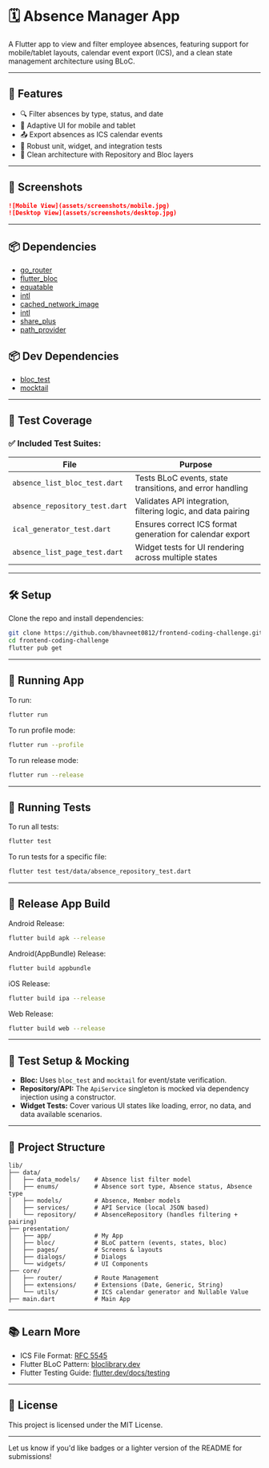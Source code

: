 # 🗓️ Absence Manager App

A Flutter app to view and filter employee absences, featuring support for mobile/tablet layouts, calendar event export (ICS), and a clean state management architecture using BLoC.

---

## 🚀 Features

* 🔍 Filter absences by type, status, and date
* 📲 Adaptive UI for mobile and tablet
* 📤 Export absences as ICS calendar events
* 🧪 Robust unit, widget, and integration tests
* 🧱 Clean architecture with Repository and Bloc layers

---

## 📸 Screenshots

```md
![Mobile View](assets/screenshots/mobile.jpg)
![Desktop View](assets/screenshots/desktop.jpg)
```

---

## 📦 Dependencies

* [go\_router](https://pub.dev/packages/go_router)
* [flutter\_bloc](https://pub.dev/packages/flutter_bloc)
* [equatable](https://pub.dev/packages/equatable)
* [intl](https://pub.dev/packages/intl)
* [cached_network_image](https://pub.dev/packages/cached_network_image)
* [intl](https://pub.dev/packages/intl)
* [share\_plus](https://pub.dev/packages/share_plus)
* [path\_provider](https://pub.dev/packages/path_provider)

## 📦 Dev Dependencies

* [bloc\_test](https://pub.dev/packages/bloc_test)
* [mocktail](https://pub.dev/packages/mocktail)

---

## 🥪 Test Coverage

### ✅ Included Test Suites:

| File                           | Purpose                                                      |
| ------------------------------ | ------------------------------------------------------------ |
| `absence_list_bloc_test.dart`  | Tests BLoC events, state transitions, and error handling     |
| `absence_repository_test.dart` | Validates API integration, filtering logic, and data pairing |
| `ical_generator_test.dart`     | Ensures correct ICS format generation for calendar export    |
| `absence_list_page_test.dart`  | Widget tests for UI rendering across multiple states         |

---

## 🛠️ Setup

Clone the repo and install dependencies:

```bash
git clone https://github.com/bhavneet0812/frontend-coding-challenge.git
cd frontend-coding-challenge
flutter pub get
```

---

## 💠 Running App

To run:

```bash
flutter run
```

To run profile mode:

```bash
flutter run --profile
```

To run release mode:

```bash
flutter run --release
```

---

## 💠 Running Tests

To run all tests:

```bash
flutter test
```

To run tests for a specific file:

```bash
flutter test test/data/absence_repository_test.dart
```

---

## 💠 Release App Build

Android Release:

```bash
flutter build apk --release
```

Android(AppBundle) Release:

```bash
flutter build appbundle
```

iOS Release:

```bash
flutter build ipa --release
```

Web Release:

```bash
flutter build web --release
```

---

## 🧼 Test Setup & Mocking

* **Bloc:** Uses `bloc_test` and `mocktail` for event/state verification.
* **Repository/API:** The `ApiService` singleton is mocked via dependency injection using a constructor.
* **Widget Tests:** Cover various UI states like loading, error, no data, and data available scenarios.

---

## 📁 Project Structure

```
lib/
├── data/
│   ├── data_models/    # Absence list filter model
│   ├── enums/          # Absence sort type, Absence status, Absence type
│   ├── models/         # Absence, Member models
│   ├── services/       # API Service (local JSON based)
│   └── repository/     # AbsenceRepository (handles filtering + pairing)
├── presentation/
│   ├── app/            # My App
│   ├── bloc/           # BLoC pattern (events, states, bloc)
│   ├── pages/          # Screens & layouts
│   ├── dialogs/        # Dialogs
│   └── widgets/        # UI Components
├── core/
│   ├── router/         # Route Management
│   ├── extensions/     # Extensions (Date, Generic, String)
│   └── utils/          # ICS calendar generator and Nullable Value
├── main.dart           # Main App
```

---

## 📚 Learn More

* ICS File Format: [RFC 5545](https://icalendar.org/)
* Flutter BLoC Pattern: [bloclibrary.dev](https://bloclibrary.dev/)
* Flutter Testing Guide: [flutter.dev/docs/testing](https://flutter.dev/docs/testing)

---

## 📄 License

This project is licensed under the MIT License.

---

Let us know if you'd like badges or a lighter version of the README for submissions!
